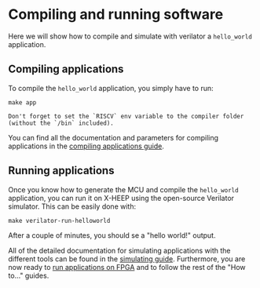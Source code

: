 # Compiling and running software

Here we will show how to compile and simulate with verilator a `hello_world` application.

## Compiling applications

To compile the `hello_world` application, you simply have to run:

```
make app
```

```{warning}
Don't forget to set the `RISCV` env variable to the compiler folder (without the `/bin` included).
```

You can find all the documentation and parameters for compiling applications in the [compiling applications guide](/How_to/CompileApps.md).

## Running applications

Once you know how to generate the MCU and compile the `hello_world` application, you can run it on X-HEEP using the open-source Verilator simulator. This can be easily done with:

```
make verilator-run-helloworld
```

After a couple of minutes, you should se a "hello world!" output.

All of the detailed documentation for simulating applications with the different tools can be found in the [simulating guide](/How_to/Simulate.md). Furthermore, you are now ready to [run applications on FPGA](./../FPGA/RunOnFPGA.md) and to follow the rest of the "How to..." guides.
